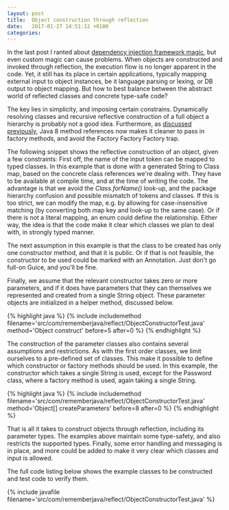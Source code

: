 ```yaml
---
layout: post
title:  Object construction through reflection
date:   2017-01-27 14:51:12 +0100
categories: 
---
```


In the last post I ranted about [dependency injection framework magic][yesterday], but even custom magic can cause problems. When objects are constructed and invoked through reflection, the execution flow is no longer apparent in the code. Yet, it still has its place in certain applications, typically mapping external input to object instances, be it language parsing or lexing, or DB output to object mapping. But how to best balance between the abstract world of reflected classes and concrete type-safe code?

The key lies in simplicity, and imposing certain constrains. Dynamically resolving classes and recursive reflective construction of a full object a hierarchy is probably not a good idea. Furthermore, as [discussed previously][method-ref], Java 8 method references now makes it cleaner to pass in factory methods, and avoid the Factory Factory Factory trap.

The following snippet shows the reflective construction of an object, given a few constraints: First off, the name of the input token can be mapped to typed classes. In this example that is done with a generated String to Class map, based on the concrete class references we're dealing with. They have to be available at compile time, and at the time of writing the code. The advantage is that we avoid the *Class.forName()* look-up, and the package hierarchy confusion and possible mismatch of tokens and classes. If this is too strict, we can modify the map, e.g. by allowing for case-insensitive matching (by converting both map key and look-up to the same case). Or if there is not a literal mapping, an enum could define the relationship. Either way, the idea is that the code make it clear which classes we plan to deal with, in strongly typed manner.

The next assumption in this example is that the class to be created has only one constructor method, and that it is public. Or if that is not feasible, the constructor to be used could be marked with an Annotation. Just don't go full-on Guice, and you'll be fine.

Finally, we assume that the relevant constructor takes zero or more parameters, and if it does have parameters that they can themselves we represented and created from a single String object. These parameter objects are initialized in a helper method, discussed below.

{% highlight java %}
{% include includemethod filename='src/com/rememberjava/reflect/ObjectConstructorTest.java' method='Object construct' before=5  after=0 %}
{% endhighlight %}

The construction of the parameter classes also contains several assumptions and restrictions. As with the first order classes, we limit ourselves to a pre-defined set of classes. This make it possible to define which constructor or factory methods should be used. In this example, the constructor which takes a single String is used, except for the Password class, where a factory method is used, again taking a single String.

{% highlight java %}
{% include includemethod filename='src/com/rememberjava/reflect/ObjectConstructorTest.java' method='Object[] createParameters' before=8  after=0 %}
{% endhighlight %}

That is all it takes to construct objects through reflection, including its parameter types. The examples above maintain some type-safety, and also restricts the supported types. Finally, some error handling and messaging is in place, and more could be added to make it very clear which classes and input is allowed.

The full code listing below shows the example classes to be constructed and test code to verify them. 

{% include javafile filename='src/com/rememberjava/reflect/ObjectConstructorTest.java' %}


[yesterday]: /websocket/2017/01/26/simpleframework_chat_example.html
[method-ref]: /lambda/2017/01/06/generic_constructor.html
